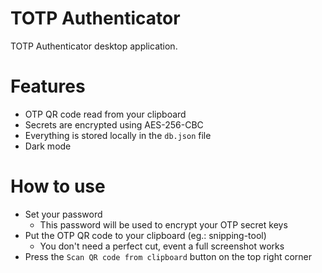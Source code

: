 # TOTP Authenticator

TOTP Authenticator desktop application.

# Features

- OTP QR code read from your clipboard
- Secrets are encrypted using AES-256-CBC
- Everything is stored locally in the `db.json` file
- Dark mode

# How to use

- Set your password
    - This password will be used to encrypt your OTP secret keys
- Put the OTP QR code to your clipboard (eg.: snipping-tool)
    - You don't need a perfect cut, event a full screenshot works
- Press the `Scan QR code from clipboard` button on the top right corner
